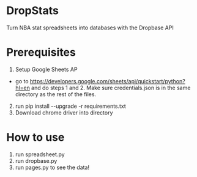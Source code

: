 # DropStats
Turn NBA stat spreadsheets into databases with the Dropbase API

# Prerequisites
1. Setup Google Sheets AP 
  - go to https://developers.google.com/sheets/api/quickstart/python?hl=en and do steps 1 and 2. Make sure credentials.json is in the same directory as the rest of the files.
2. run pip install --upgrade -r requirements.txt
3. Download chrome driver into directory

# How to use
1. run spreadsheet.py
2. run dropbase.py
3. run pages.py to see the data!
